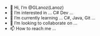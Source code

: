 - 👋 Hi, I’m @GLanoz(Lanoz)
- 👀 I’m interested in ... C# Dev ...
- 🌱 I’m currently learning ... C#, Java, Git ...
- 💞️ I’m looking to collaborate on ...
- 📫 How to reach me ...

<!---
GLanoz/GLanoz is a ✨ special ✨ repository because its `README.md` (this file) appears on your GitHub profile.
You can click the Preview link to take a look at your changes.
--->
